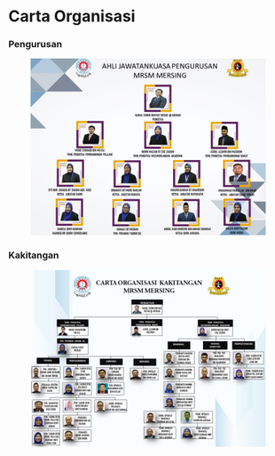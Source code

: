 # Carta Organisasi

### Pengurusan

<figure><img src="../.gitbook/assets/image (2) (1).png" alt=""><figcaption></figcaption></figure>

### Kakitangan

<figure><img src="../.gitbook/assets/image (3).png" alt=""><figcaption></figcaption></figure>
